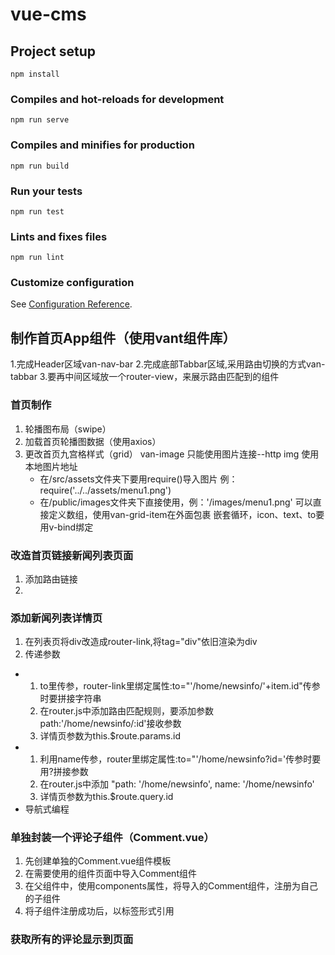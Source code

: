 # vue-cms

## Project setup
```
npm install
```

### Compiles and hot-reloads for development
```
npm run serve
```

### Compiles and minifies for production
```
npm run build
```

### Run your tests
```
npm run test
```

### Lints and fixes files
```
npm run lint
```

### Customize configuration
See [Configuration Reference](https://cli.vuejs.org/config/).

## 制作首页App组件（使用vant组件库）
1.完成Header区域van-nav-bar
2.完成底部Tabbar区域,采用路由切换的方式van-tabbar
3.要再中间区域放一个router-view，来展示路由匹配到的组件

### 首页制作   
1. 轮播图布局（swipe）   
2. 加载首页轮播图数据（使用axios）   
3. 更改首页九宫格样式（grid）
    van-image 只能使用图片连接--http
    img 使用本地图片地址
      * 在/src/assets文件夹下要用require()导入图片  例：require('../../assets/menu1.png')
      * 在/public/images文件夹下直接使用，例：'/images/menu1.png'
    可以直接定义数组，使用van-grid-item在外面包裹 嵌套循环，icon、text、to要用v-bind绑定

### 改造首页链接新闻列表页面
1. 添加路由链接    
2. 

### 添加新闻列表详情页
1. 在列表页将div改造成router-link,将tag="div"依旧渲染为div   
2. 传递参数
  * 1. to里传参，router-link里绑定属性:to="'/home/newsinfo/'+item.id"传参时要拼接字符串   
     2. 在router.js中添加路由匹配规则，要添加参数path:'/home/newsinfo/:id'接收参数
     3. 详情页参数为this.$route.params.id
  * 1. 利用name传参，router里绑定属性:to="'/home/newsinfo?id='传参时要用?拼接参数
    2. 在router.js中添加 "path: '/home/newsinfo', name: '/home/newsinfo'
    3. 详情页参数为this.$route.query.id
  * 导航式编程

### 单独封装一个评论子组件（Comment.vue）
1. 先创建单独的Comment.vue组件模板
2. 在需要使用的组件页面中导入Comment组件
3. 在父组件中，使用components属性，将导入的Comment组件，注册为自己的子组件
4. 将子组件注册成功后，以标签形式引用

### 获取所有的评论显示到页面